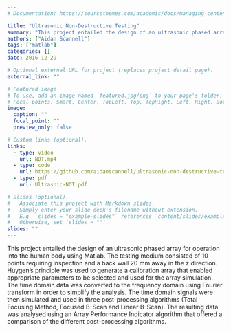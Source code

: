 ```yaml
---
# Documentation: https://sourcethemes.com/academic/docs/managing-content/

title: "Ultrasonic Non-Destructive Testing"
summary: "This project entailed the design of an ultrasonic phased array for operation into the human body using Matlab."
authors: ["Aidan Scannell"]
tags: ["matlab"]
categories: []
date: 2016-12-29

# Optional external URL for project (replaces project detail page).
external_link: ""

# Featured image
# To use, add an image named `featured.jpg/png` to your page's folder.
# Focal points: Smart, Center, TopLeft, Top, TopRight, Left, Right, BottomLeft, Bottom, BottomRight.
image:
  caption: ""
  focal_point: ""
  preview_only: false

# Custom links (optional).
links:
  - type: video
    url: NDT.mp4
  - type: code
    url: https://github.com/aidanscannell/ultrasonic-non-destructive-testing-array-design
  - type: pdf
    url: Ultrasnic-NDT.pdf

# Slides (optional).
#   Associate this project with Markdown slides.
#   Simply enter your slide deck's filename without extension.
#   E.g. `slides = "example-slides"` references `content/slides/example-slides.md`.
#   Otherwise, set `slides = ""`.
slides: ""
---
```

This project entailed the design of an ultrasonic phased array for operation into the human body using Matlab. The testing
medium consisted of 10 points requiring inspection and a back wall 20 mm away in the z direction.
Huygen’s principle was used to generate a calibration array that enabled appropriate parameters to be selected and
used for the array simulation. The time domain data was converted to the frequency domain using Fourier transform
in order to simplify the analysis. The time domain signals were then simulated and used in three post-processing
algorithms (Total Focusing Method, Focused B-Scan and Linear B-Scan). The resulting data was analysed using
an Array Performance Indicator algorithm that offered a comparison of the different post-processing algorithms.
